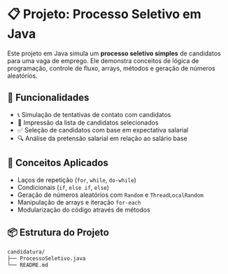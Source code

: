 # 📋 Projeto: Processo Seletivo em Java

Este projeto em Java simula um **processo seletivo simples** de candidatos para uma vaga de emprego. Ele demonstra conceitos de lógica de programação, controle de fluxo, arrays, métodos e geração de números aleatórios.

## 🚀 Funcionalidades

- 📞 Simulação de tentativas de contato com candidatos
- 📑 Impressão da lista de candidatos selecionados
- ✅ Seleção de candidatos com base em expectativa salarial
- 🔍 Análise da pretensão salarial em relação ao salário base

## 🧠 Conceitos Aplicados

- Laços de repetição (`for`, `while`, `do-while`)
- Condicionais (`if`, `else if`, `else`)
- Geração de números aleatórios com `Random` e `ThreadLocalRandom`
- Manipulação de arrays e iteração `for-each`
- Modularização do código através de métodos

## 📦 Estrutura do Projeto

```bash
candidatura/
├── ProcessoSeletivo.java
└── README.md

